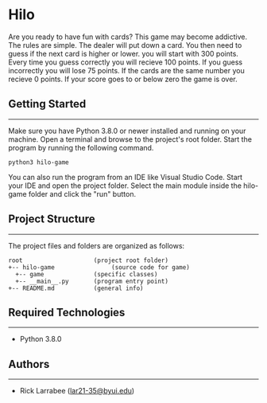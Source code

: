 # Hilo
Are you ready to have fun with cards? This game may become addictive. The rules are simple. The 
dealer will put down a card. You then need to guess if the next card is higher or lower. you will
start with 300 points. Every time you guess correctly you will recieve 100 points. If you guess
incorrectly you will lose 75 points. If the cards are the same number you recieve 0 points. If
your score goes to or below zero the game is over.

## Getting Started
---
Make sure you have Python 3.8.0 or newer installed and running on your machine. Open a terminal and 
browse to the project's root folder. Start the program by running the following command.
```
python3 hilo-game 
```
You can also run the program from an IDE like Visual Studio Code. Start your IDE and open the 
project folder. Select the main module inside the hilo-game folder and click the "run" button.

## Project Structure
---
The project files and folders are organized as follows:
```
root                    (project root folder)
+-- hilo-game                (source code for game)
  +-- game              (specific classes)
  +-- __main__.py       (program entry point)
+-- README.md           (general info)
```

## Required Technologies
---
* Python 3.8.0

## Authors
---
* Rick Larrabee (lar21-35@byui.edu)
